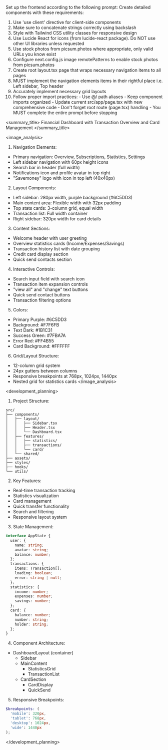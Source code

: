 Set up the frontend according to the following prompt:
  <frontend-prompt>
  Create detailed components with these requirements:
  1. Use 'use client' directive for client-side components
  2. Make sure to concatenate strings correctly using backslash
  3. Style with Tailwind CSS utility classes for responsive design
  4. Use Lucide React for icons (from lucide-react package). Do NOT use other UI libraries unless requested
  5. Use stock photos from picsum.photos where appropriate, only valid URLs you know exist
  6. Configure next.config.js image remotePatterns to enable stock photos from picsum.photos
  7. Create root layout.tsx page that wraps necessary navigation items to all pages
  8. MUST implement the navigation elements items in their rightful place i.e. Left sidebar, Top header
  9. Accurately implement necessary grid layouts
  10. Follow proper import practices:
     - Use @/ path aliases
     - Keep component imports organized
     - Update current src/app/page.tsx with new comprehensive code
     - Don't forget root route (page.tsx) handling
     - You MUST complete the entire prompt before stopping
  </frontend-prompt>

  <summary_title>
Financial Dashboard with Transaction Overview and Card Management
</summary_title>

<image_analysis>
1. Navigation Elements:
- Primary navigation: Overview, Subscriptions, Statistics, Settings
- Left sidebar navigation with 60px height icons
- Search bar in header (full width)
- Notifications icon and profile avatar in top right
- "Savemoney" logo with icon in top left (40x40px)

2. Layout Components:
- Left sidebar: 280px width, purple background (#6C5DD3)
- Main content area: Flexible width with 32px padding
- Top stats cards: 3-column grid, equal width
- Transaction list: Full width container
- Right sidebar: 320px width for card details

3. Content Sections:
- Welcome header with user greeting
- Overview statistics cards (Income/Expenses/Savings)
- Transaction history list with date grouping
- Credit card display section
- Quick send contacts section

4. Interactive Controls:
- Search input field with search icon
- Transaction item expansion controls
- "view all" and "change" text buttons
- Quick send contact buttons
- Transaction filtering options

5. Colors:
- Primary Purple: #6C5DD3
- Background: #F7F6FB
- Text Dark: #1B1C31
- Success Green: #7FBA7A
- Error Red: #FF4B55
- Card Background: #FFFFFF

6. Grid/Layout Structure:
- 12-column grid system
- 24px gutters between columns
- Responsive breakpoints at 768px, 1024px, 1440px
- Nested grid for statistics cards
</image_analysis>

<development_planning>
1. Project Structure:
```
src/
├── components/
│   ├── layout/
│   │   ├── Sidebar.tsx
│   │   ├── Header.tsx
│   │   └── Dashboard.tsx
│   ├── features/
│   │   ├── statistics/
│   │   ├── transactions/
│   │   └── card/
│   └── shared/
├── assets/
├── styles/
├── hooks/
└── utils/
```

2. Key Features:
- Real-time transaction tracking
- Statistics visualization
- Card management
- Quick transfer functionality
- Search and filtering
- Responsive layout system

3. State Management:
```typescript
interface AppState {
  user: {
    name: string;
    avatar: string;
    balance: number;
  };
  transactions: {
    items: Transaction[];
    loading: boolean;
    error: string | null;
  };
  statistics: {
    income: number;
    expenses: number;
    savings: number;
  };
  card: {
    balance: number;
    number: string;
    holder: string;
  };
}
```

4. Component Architecture:
- DashboardLayout (container)
  - Sidebar
  - MainContent
    - StatisticsGrid
    - TransactionList
  - CardSection
    - CardDisplay
    - QuickSend

5. Responsive Breakpoints:
```scss
$breakpoints: (
  'mobile': 320px,
  'tablet': 768px,
  'desktop': 1024px,
  'wide': 1440px
);
```
</development_planning>